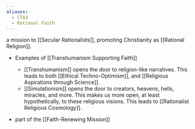 ```yaml
---
aliases:
  - CTA3
  - Rational Faith
---
```

a mission to [[Secular Rationalists]], promoting Christianity as [[Rational Religion]].

- Examples of [[Transhumanism Supporting Faith]]
	- [[Transhumanism]] opens the door to religion-like narratives. This leads to both [[Ethical Techno-Optimism]], and [[Religious Aspirations through Science]].
	* [[Simulationism]] opens the door to creators, heavens, hells, miracles, and more. This makes us more open, at least hypothetically, to these religious visions. This leads to [[Rationalist Religious Cosmology]].

- part of the [[Faith-Renewing Mission]]